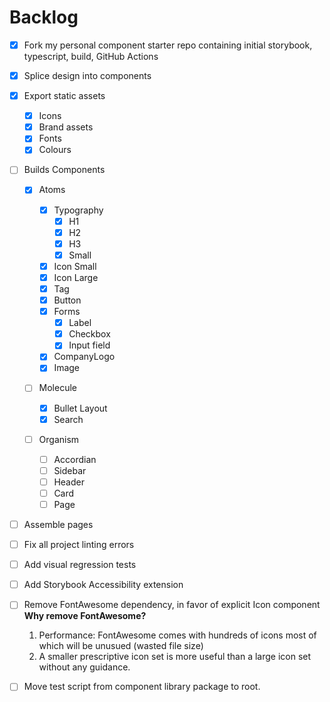 # Backlog

- [x] Fork my personal component starter repo containing initial storybook, typescript, build, GitHub Actions
- [x] Splice design into components
- [x] Export static assets

  - [x] Icons
  - [x] Brand assets
  - [x] Fonts
  - [x] Colours

- [ ] Builds Components

  - [x] Atoms

    - [x] Typography
      - [x] H1
      - [x] H2
      - [x] H3
      - [x] Small
    - [x] Icon Small
    - [x] Icon Large
    - [x] Tag
    - [x] Button
    - [x] Forms
      - [x] Label
      - [x] Checkbox
      - [x] Input field
    - [x] CompanyLogo
    - [x] Image

  - [ ] Molecule

    - [x] Bullet Layout
    - [x] Search

  - [ ] Organism
    - [ ] Accordian
    - [ ] Sidebar
    - [ ] Header
    - [ ] Card
    - [ ] Page

- [ ] Assemble pages
- [ ] Fix all project linting errors
- [ ] Add visual regression tests
- [ ] Add Storybook Accessibility extension
- [ ] Remove FontAwesome dependency, in favor of explicit Icon component
      **Why remove FontAwesome?**
  1. Performance: FontAwesome comes with hundreds of icons most of which will be unusued (wasted file size)
  2. A smaller prescriptive icon set is more useful than a large icon set without any guidance.
- [ ] Move test script from component library package to root.
